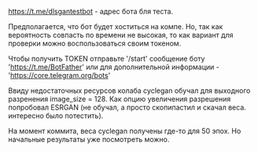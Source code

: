 https://t.me/dlsgantestbot - адрес бота бля теста.

Предполагается, что бот будет хоститься на компе. Но, так как
вероятность совпасть по времени не высокая, то как вариант для проверки 
можно воспользоваться своим токеном.

Чтобы получить TOKEN отправьте '/start' сообщение боту 'https://t.me/BotFather' или
для дополнительной информации - 'https://core.telegram.org/bots'

Ввиду недостаточных ресурсов колаба cyclegan обучал для выходного разренения
image_size = 128. Как опцию увеличения разрешения попробовал ESRGAN (не обучал, а просто
скопипастил и скачал веса. интересно было потестить). 

На момент коммита, веса cyclegan получены где-то для 50 эпох.
Но начальные результаты уже посмотреть можно.